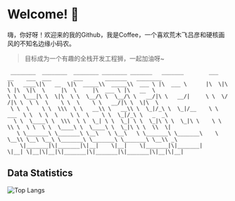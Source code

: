 # Welcome! 👋

嗨，你好呀！欢迎来的我的Github，我是Coffee，一个喜欢荒木飞吕彦和硬核画风的不知名边缘小码农。   

> 目标成为一个有趣的全栈开发工程狮，一起加油呀~

```
 ________  ________  ________ ________ _______   _______        ___  __    ___  ___       ___       _______   ________     
|\   ____\|\   __  \|\  _____\\  _____\\  ___ \ |\  ___ \      |\  \|\  \ |\  \|\  \     |\  \     |\  ___ \ |\   __  \    
\ \  \___|\ \  \|\  \ \  \__/\ \  \__/\ \   __/|\ \   __/|     \ \  \/  /|\ \  \ \  \    \ \  \    \ \   __/|\ \  \|\  \   
 \ \  \    \ \  \\\  \ \   __\\ \   __\\ \  \_|/_\ \  \_|/__    \ \   ___  \ \  \ \  \    \ \  \    \ \  \_|/_\ \   _  _\  
  \ \  \____\ \  \\\  \ \  \_| \ \  \_| \ \  \_|\ \ \  \_|\ \    \ \  \\ \  \ \  \ \  \____\ \  \____\ \  \_|\ \ \  \\  \| 
   \ \_______\ \_______\ \__\   \ \__\   \ \_______\ \_______\    \ \__\\ \__\ \__\ \_______\ \_______\ \_______\ \__\\ _\ 
    \|_______|\|_______|\|__|    \|__|    \|_______|\|_______|     \|__| \|__|\|__|\|_______|\|_______|\|_______|\|__|\|__|

```

## Data Statistics

<!-- GitHub数据统计 -->
<!-- 生成图片见https://metrics.lecoq.io/ -->
<!-- <div >
  <img height="150px" src="https://github-readme-stats-kk.vercel.app/api?username=CafeKiller&hide_title=true&hide_border=true&show_icons=trueline_height=21&text_color=000&icon_color=000&theme=graywhite" />
  <img height="150px" src="https://github-readme-stats-kk.vercel.app/api/top-langs/?username=CafeKiller&hide_title=true&hide_border=true&layout=compact&langs_count=6&text_color=000&icon_color=fff&theme=graywhite" />
</div> -->

![Top Langs](https://github-readme-stats.vercel.app/api/top-langs/?username=CafeKiller&hide=html)  
<!-- ![mattn's github stats] (https://github-readme-stats.vercel.app/api?username=CafeKiller&show_icons=true&count_private=true&line_height=40) -->
